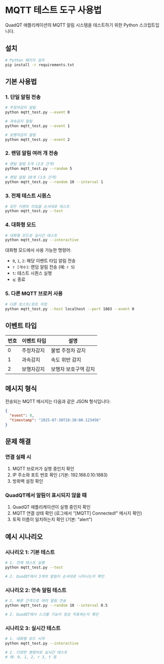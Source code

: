 # MQTT 테스트 도구 사용법

QuadQT 애플리케이션의 MQTT 알림 시스템을 테스트하기 위한 Python 스크립트입니다.

## 설치

```bash
# Python 패키지 설치
pip install -r requirements.txt
```

## 기본 사용법

### 1. 단일 알림 전송
```bash
# 주정차감지 알림
python mqtt_test.py --event 0

# 과속감지 알림  
python mqtt_test.py --event 1

# 보행자감지 알림
python mqtt_test.py --event 2
```

### 2. 랜덤 알림 여러 개 전송
```bash
# 랜덤 알림 5개 (2초 간격)
python mqtt_test.py --random 5

# 랜덤 알림 10개 (1초 간격)
python mqtt_test.py --random 10 --interval 1
```

### 3. 전체 테스트 시퀀스
```bash
# 모든 이벤트 타입을 순서대로 테스트
python mqtt_test.py --test
```

### 4. 대화형 모드
```bash
# 대화형 모드로 실시간 테스트
python mqtt_test.py --interactive
```

대화형 모드에서 사용 가능한 명령어:
- `0`, `1`, `2`: 해당 이벤트 타입 알림 전송
- `r [개수]`: 랜덤 알림 전송 (예: `r 5`)
- `t`: 테스트 시퀀스 실행
- `q`: 종료

### 5. 다른 MQTT 브로커 사용
```bash
# 다른 호스트/포트 지정
python mqtt_test.py --host localhost --port 1883 --event 0
```

## 이벤트 타입

| 번호 | 이벤트 타입 | 설명 |
|------|-------------|------|
| 0    | 주정차감지  | 불법 주정차 감지 |
| 1    | 과속감지    | 속도 위반 감지 |
| 2    | 보행자감지  | 보행자 보호구역 감지 |

## 메시지 형식

전송되는 MQTT 메시지는 다음과 같은 JSON 형식입니다:

```json
{
  "event": 0,
  "timestamp": "2025-07-30T10:30:00.123456"
}
```

## 문제 해결

### 연결 실패 시
1. MQTT 브로커가 실행 중인지 확인
2. IP 주소와 포트 번호 확인 (기본: 192.168.0.10:1883)
3. 방화벽 설정 확인

### QuadQT에서 알림이 표시되지 않을 때
1. QuadQT 애플리케이션이 실행 중인지 확인
2. MQTT 연결 상태 확인 (로그에서 "[MQTT] Connected!" 메시지 확인)
3. 토픽 이름이 일치하는지 확인 (기본: "alert")

## 예시 시나리오

### 시나리오 1: 기본 테스트
```bash
# 1. 전체 테스트 실행
python mqtt_test.py --test

# 2. QuadQT에서 3개의 알림이 순서대로 나타나는지 확인
```

### 시나리오 2: 연속 알림 테스트
```bash
# 1. 빠른 간격으로 여러 알림 전송
python mqtt_test.py --random 10 --interval 0.5

# 2. QuadQT에서 스크롤 기능이 정상 작동하는지 확인
```

### 시나리오 3: 실시간 테스트
```bash
# 1. 대화형 모드 시작
python mqtt_test.py --interactive

# 2. 다양한 명령어로 실시간 테스트
# 예: 0, 1, 2, r 3, t 등
```